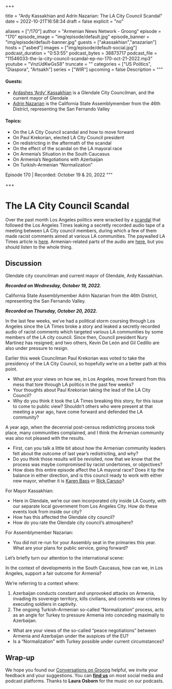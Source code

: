 
+++

title = "Ardy Kassakhian and Adrin Nazarian: The LA City Council Scandal"
date = 2022-10-21T16:58:34
draft = false
explicit = "no"

aliases = ["/170"]
author = "Armenian News Network - Groong"
episode = "170"
episode_image = "img/episode/default.jpg"
episode_banner = "img/episode/default-banner.jpg"
guests = ["akassakhian","anazarian"]
hosts = ["asbed"]
images = ["img/episode/default-social.jpg"]
podcast_duration = "0:53:55"
podcast_bytes = 38873717
podcast_file = "11546033-the-la-city-council-scandal-ep-no-170-oct-21-2022.mp3"
youtube = "VnzUdKwGsS8"
truncate = ""
categories = ["US Politics", "Diaspora", "Artsakh"]
series = ["WIR"]
upcoming = false
Description = """

#### Guests:
* [Ardashes ‘Ardy’ Kassakhian](/guest/akassakhian) is a Glendale City Councilman, and the current mayor of Glendale
* [Adrin Nazarian](/guest/anazarian) is the California State Assemblymember from the 46th District, representing the San Fernando Valley

#### Topics:
* On the LA City Council scandal and how to move forward
* On Paul Krekorian, elected LA City Council president
* On redistricting in the aftermath of the scandal
* On the effect of the scandal on the LA mayoral race
* On Armenia’s Situation in the South Caucasus
* On Armenia’s Negotiations with Azerbaijan
* On Turkish-Armenian “Normalization”

Episode 170 | Recorded: October 19 & 20, 2022
"""

+++

# The LA City Council Scandal

Over the past month Los Angeles politics were wracked by a [scandal](https://www.vox.com/policy-and-politics/23404926/los-angeles-city-council-racist-recording-scandal-explained) that followed the Los Angeles Times leaking a secretly recorded audio tape of a meeting between LA City council members, during which a few of them made racist comments aimed at various LA communities. The paywalled LA Times article is [here](https://www.latimes.com/california/story/2022-10-09/city-council-leaked-audio-nury-martinez-kevin-de-leon-gil-cedillo). Armenian-related parts of the audio are [here](https://twitter.com/knockdotla/status/1579511891877310466?s=46&t=cXdt8UNoYEyGuS_cS1IWaQ), but you should listen to the whole thing.


## Discussion

Glendale city councilman and current mayor of Glendale, Ardy Kassakhian.

**_Recorded on Wednesday, October 19, 2022._**

California State Assemblymember Adrin Nazarian from the 46th District, representing the San Fernando Valley.

**_Recorded on Thursday, October 20, 2022._**

In the last few weeks, we’ve had a political storm coursing through Los Angeles since the LA Times broke a story and leaked a secretly recorded audio of racist comments which targeted various LA communities by some members of the LA city council. Since then, Council president Nury Martinez has resigned; and two others, Kevin De León and Gil Cedillo are also under pressure to resign.

Earlier this week Councilman Paul Krekorian was voted to take the presidency of the LA City Council, so hopefully we’re on a better path at this point.

* What are your views on how we, in Los Angeles, move forward from this mess that tore through LA politics in the past few weeks?
* Your thoughts about Paul Krekorian taking the lead of the LA City Council?
* Why do you think it took the LA Times breaking this story, for this issue to come to public view? Shouldn’t others who were present at that meeting a year ago, have come forward and defended the LA community?


A year ago, when the decennial post-census redistricting process took place, many communities complained, and I think the Armenian community was also not pleased with the results.

* First, can you talk a little bit about how the Armenian community leaders felt about the outcome of last year’s redistricting, and why? 
* Do you think those results will be revisited, now that we know that the process was maybe compromised by racist undertones, or objectives?
* How does this entire episode affect the LA mayoral race? Does it tip the balance in either direction, and is this council ready to work with either new mayor, whether it is [Karen Bass](https://twitter.com/KarenBassLA) or [Rick Caruso](https://twitter.com/RickCarusoLA)?


For Mayor Kassakhian:

* Here in Glendale, we’re our own incorporated city inside LA County, with our separate local government from Los Angeles City. How do these events look from inside our city?
* How has this affected the Glendale city council?
* How do you rate the Glendale city council’s atmosphere?


For Assemblymember Nazarian:

* You did not re-run for your Assembly seat in the primaries this year. What are your plans for public service, going forward?


Let’s briefly turn our attention to the international scene:

In the context of developments in the South Caucasus, how can we, in Los Angeles, support a fair outcome for Armenia?

We’re referring to a context where:

1. Azerbaijan conducts constant and unprovoked attacks on Armenia, invading its sovereign territory, kills civilians, and commits war crimes by executing soldiers in captivity.
2. The ongoing Turkish-Armenian so-called “Normalization” process, acts as an angle for Turkey to pressure Armenia into conceding maximally to Azerbaijan.
* What are your views of the so-called “peace negotiations” between Armenia and Azerbaijan under the auspices of the EU?
* Is a “Normalization” with Turkey possible under current circumstances?


## Wrap-up

We hope you found our [Conversations on Groong](/series/cog/) helpful, we invite your feedback and your suggestions. You can [**find us**](https://linktr.ee/groong) on most social media and podcast platforms. Thanks to **Laura Osborn** for the music on our podcasts.
